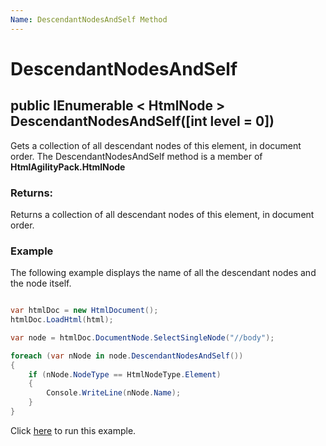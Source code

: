 ```yaml
---
Name: DescendantNodesAndSelf Method
---
```


# DescendantNodesAndSelf

## public IEnumerable < HtmlNode > DescendantNodesAndSelf([int level = 0])

Gets a collection of all descendant nodes of this element, in document order. The DescendantNodesAndSelf method is a member of **HtmlAgilityPack.HtmlNode**

### Returns:

Returns a collection of all descendant nodes of this element, in document order.

### Example

The following example displays the name of all the descendant nodes and the node itself.

```csharp

var htmlDoc = new HtmlDocument();
htmlDoc.LoadHtml(html);

var node = htmlDoc.DocumentNode.SelectSingleNode("//body");

foreach (var nNode in node.DescendantNodesAndSelf())
{
    if (nNode.NodeType == HtmlNodeType.Element)
    {
        Console.WriteLine(nNode.Name);
    }
}

```

Click [here](https://dotnetfiddle.net/OMpg6Z) to run this example.
